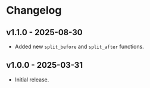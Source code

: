# Changelog

## v1.1.0 - 2025-08-30

- Added new `split_before` and `split_after` functions.

## v1.0.0 - 2025-03-31

- Initial release.

